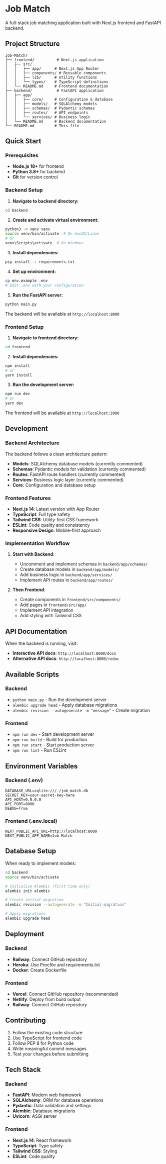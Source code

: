 # Job Match

A full-stack job matching application built with Next.js frontend and FastAPI backend.

## Project Structure

```
Job-Match/
├── frontend/          # Next.js application
│   ├── src/
│   │   ├── app/      # Next.js App Router
│   │   ├── components/ # Reusable components
│   │   ├── lib/      # Utility functions
│   │   └── types/    # TypeScript definitions
│   └── README.md     # Frontend documentation
├── backend/           # FastAPI application
│   ├── app/
│   │   ├── core/     # Configuration & database
│   │   ├── models/   # SQLAlchemy models
│   │   ├── schemas/  # Pydantic schemas
│   │   ├── routes/   # API endpoints
│   │   └── services/ # Business logic
│   └── README.md     # Backend documentation
└── README.md         # This file
```

## Quick Start

### Prerequisites

- **Node.js 18+** for frontend
- **Python 3.8+** for backend
- **Git** for version control

### Backend Setup

1. **Navigate to backend directory:**
```bash
cd backend
```

2. **Create and activate virtual environment:**
```bash
python3 -m venv venv
source venv/bin/activate  # On macOS/Linux
# or
venv\Scripts\activate  # On Windows
```

3. **Install dependencies:**
```bash
pip install -r requirements.txt
```

4. **Set up environment:**
```bash
cp env.example .env
# Edit .env with your configuration
```

5. **Run the FastAPI server:**
```bash
python main.py
```

The backend will be available at `http://localhost:8000`

### Frontend Setup

1. **Navigate to frontend directory:**
```bash
cd frontend
```

2. **Install dependencies:**
```bash
npm install
# or
yarn install
```

3. **Run the development server:**
```bash
npm run dev
# or
yarn dev
```

The frontend will be available at `http://localhost:3000`

## Development

### Backend Architecture

The backend follows a clean architecture pattern:

- **Models**: SQLAlchemy database models (currently commented)
- **Schemas**: Pydantic models for validation (currently commented)
- **Routes**: FastAPI route handlers (currently commented)
- **Services**: Business logic layer (currently commented)
- **Core**: Configuration and database setup

### Frontend Features

- **Next.js 14**: Latest version with App Router
- **TypeScript**: Full type safety
- **Tailwind CSS**: Utility-first CSS framework
- **ESLint**: Code quality and consistency
- **Responsive Design**: Mobile-first approach

### Implementation Workflow

1. **Start with Backend**:
   - Uncomment and implement schemas in `backend/app/schemas/`
   - Create database models in `backend/app/models/`
   - Add business logic in `backend/app/services/`
   - Implement API routes in `backend/app/routes/`

2. **Then Frontend**:
   - Create components in `frontend/src/components/`
   - Add pages in `frontend/src/app/`
   - Implement API integration
   - Add styling with Tailwind CSS

## API Documentation

When the backend is running, visit:
- **Interactive API docs**: `http://localhost:8000/docs`
- **Alternative API docs**: `http://localhost:8000/redoc`

## Available Scripts

### Backend
- `python main.py` - Run the development server
- `alembic upgrade head` - Apply database migrations
- `alembic revision --autogenerate -m "message"` - Create migration

### Frontend
- `npm run dev` - Start development server
- `npm run build` - Build for production
- `npm run start` - Start production server
- `npm run lint` - Run ESLint

## Environment Variables

### Backend (.env)
```env
DATABASE_URL=sqlite:///./job_match.db
SECRET_KEY=your-secret-key-here
API_HOST=0.0.0.0
API_PORT=8000
DEBUG=True
```

### Frontend (.env.local)
```env
NEXT_PUBLIC_API_URL=http://localhost:8000
NEXT_PUBLIC_APP_NAME=Job Match
```

## Database Setup

When ready to implement models:

```bash
cd backend
source venv/bin/activate

# Initialize Alembic (first time only)
alembic init alembic

# Create initial migration
alembic revision --autogenerate -m "Initial migration"

# Apply migrations
alembic upgrade head
```

## Deployment

### Backend
- **Railway**: Connect GitHub repository
- **Heroku**: Use Procfile and requirements.txt
- **Docker**: Create Dockerfile

### Frontend
- **Vercel**: Connect GitHub repository (recommended)
- **Netlify**: Deploy from build output
- **Railway**: Connect GitHub repository

## Contributing

1. Follow the existing code structure
2. Use TypeScript for frontend code
3. Follow PEP 8 for Python code
4. Write meaningful commit messages
5. Test your changes before submitting

## Tech Stack

### Backend
- **FastAPI**: Modern web framework
- **SQLAlchemy**: ORM for database operations
- **Pydantic**: Data validation and settings
- **Alembic**: Database migrations
- **Uvicorn**: ASGI server

### Frontend
- **Next.js 14**: React framework
- **TypeScript**: Type safety
- **Tailwind CSS**: Styling
- **ESLint**: Code quality 